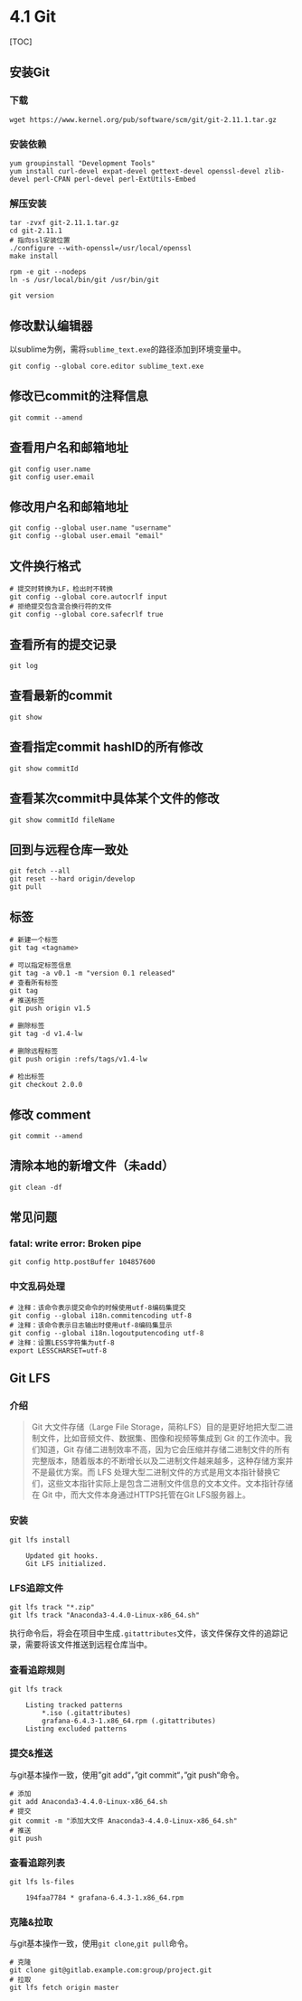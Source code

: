 # 4.1 Git

[TOC]



## 安装Git

### 下载

```shell
wget https://www.kernel.org/pub/software/scm/git/git-2.11.1.tar.gz
```

### 安装依赖

```shell
yum groupinstall "Development Tools"
yum install curl-devel expat-devel gettext-devel openssl-devel zlib-devel perl-CPAN perl-devel perl-ExtUtils-Embed
```

### 解压安装

```shell
tar -zvxf git-2.11.1.tar.gz
cd git-2.11.1
# 指向ssl安装位置
./configure --with-openssl=/usr/local/openssl
make install

rpm -e git --nodeps
ln -s /usr/local/bin/git /usr/bin/git

git version
```

## 修改默认编辑器

以sublime为例，需将`sublime_text.exe`的路径添加到环境变量中。

```shell
git config --global core.editor sublime_text.exe
```

## 修改已commit的注释信息

```shell
git commit --amend
```

## 查看用户名和邮箱地址

```shell
git config user.name
git config user.email
```

## 修改用户名和邮箱地址

```shell
git config --global user.name "username"
git config --global user.email "email"
```

## 文件换行格式

```shell
# 提交时转换为LF，检出时不转换
git config --global core.autocrlf input
# 拒绝提交包含混合换行符的文件
git config --global core.safecrlf true
```

## 查看所有的提交记录

```shell
git log
```

## 查看最新的commit

```shell
git show
```

## 查看指定commit hashID的所有修改

```shell
git show commitId
```

## 查看某次commit中具体某个文件的修改

```shell
git show commitId fileName
```

## 回到与远程仓库一致处

```shell
git fetch --all  
git reset --hard origin/develop
git pull
```

##  标签

```shell
# 新建一个标签
git tag <tagname>

# 可以指定标签信息
git tag -a v0.1 -m "version 0.1 released"
# 查看所有标签
git tag
# 推送标签
git push origin v1.5

# 删除标签
git tag -d v1.4-lw

# 删除远程标签
git push origin :refs/tags/v1.4-lw

# 检出标签
git checkout 2.0.0
```

## 修改 comment

```shell
git commit --amend
```

## 清除本地的新增文件（未add）

```shell
git clean -df
```

## 常见问题

### fatal: write error: Broken pipe

```shell
git config http.postBuffer 104857600
```


### 中文乱码处理

```shell
# 注释：该命令表示提交命令的时候使用utf-8编码集提交
git config --global i18n.commitencoding utf-8
# 注释：该命令表示日志输出时使用utf-8编码集显示
git config --global i18n.logoutputencoding utf-8
# 注释：设置LESS字符集为utf-8
export LESSCHARSET=utf-8
```

## Git LFS

### 介绍

> Git 大文件存储（Large File Storage，简称LFS）目的是更好地把大型二进制文件，比如音频文件、数据集、图像和视频等集成到 Git 的工作流中。我们知道，Git 存储二进制效率不高，因为它会压缩并存储二进制文件的所有完整版本，随着版本的不断增长以及二进制文件越来越多，这种存储方案并不是最优方案。而 LFS 处理大型二进制文件的方式是用文本指针替换它们，这些文本指针实际上是包含二进制文件信息的文本文件。文本指针存储在 Git 中，而大文件本身通过HTTPS托管在Git LFS服务器上。 

### 安装

```shell
git lfs install

	Updated git hooks.
    Git LFS initialized.
```

### LFS追踪文件

```shell
git lfs track "*.zip"
git lfs track "Anaconda3-4.4.0-Linux-x86_64.sh"
```

执行命令后，将会在项目中生成`.gitattributes`文件，该文件保存文件的追踪记录，需要将该文件推送到远程仓库当中。

### 查看追踪规则

```shell
git lfs track

    Listing tracked patterns
        *.iso (.gitattributes)
        grafana-6.4.3-1.x86_64.rpm (.gitattributes)
    Listing excluded patterns
```

### 提交&推送

与git基本操作一致，使用”git add“，”git commit“，”git push“命令。

```shell
# 添加
git add Anaconda3-4.4.0-Linux-x86_64.sh
# 提交
git commit -m "添加大文件 Anaconda3-4.4.0-Linux-x86_64.sh"
# 推送
git push
```

### 查看追踪列表

```shell
git lfs ls-files

	194faa7784 * grafana-6.4.3-1.x86_64.rpm
```

### 克隆&拉取

与git基本操作一致，使用`git clone`,`git pull`命令。

```shell
# 克隆
git clone git@gitlab.example.com:group/project.git
# 拉取
git lfs fetch origin master
```



[^1]:  https://docs.gitlab.com/ee/administration/lfs/manage_large_binaries_with_git_lfs.html 